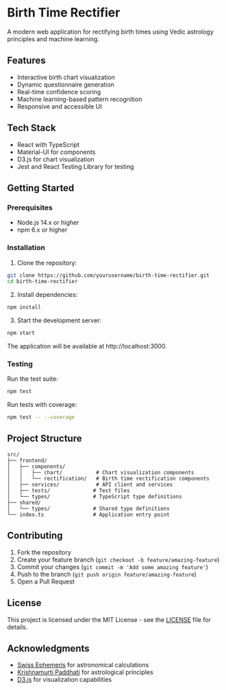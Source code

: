 # Birth Time Rectifier

A modern web application for rectifying birth times using Vedic astrology principles and machine learning.

## Features

- Interactive birth chart visualization
- Dynamic questionnaire generation
- Real-time confidence scoring
- Machine learning-based pattern recognition
- Responsive and accessible UI

## Tech Stack

- React with TypeScript
- Material-UI for components
- D3.js for chart visualization
- Jest and React Testing Library for testing

## Getting Started

### Prerequisites

- Node.js 14.x or higher
- npm 6.x or higher

### Installation

1. Clone the repository:
```bash
git clone https://github.com/yourusername/birth-time-rectifier.git
cd birth-time-rectifier
```

2. Install dependencies:
```bash
npm install
```

3. Start the development server:
```bash
npm start
```

The application will be available at http://localhost:3000.

### Testing

Run the test suite:
```bash
npm test
```

Run tests with coverage:
```bash
npm test -- --coverage
```

## Project Structure

```
src/
├── frontend/
│   ├── components/
│   │   ├── chart/           # Chart visualization components
│   │   └── rectification/   # Birth time rectification components
│   ├── services/            # API client and services
│   ├── tests/              # Test files
│   └── types/              # TypeScript type definitions
├── shared/
│   └── types/              # Shared type definitions
└── index.ts                # Application entry point
```

## Contributing

1. Fork the repository
2. Create your feature branch (`git checkout -b feature/amazing-feature`)
3. Commit your changes (`git commit -m 'Add some amazing feature'`)
4. Push to the branch (`git push origin feature/amazing-feature`)
5. Open a Pull Request

## License

This project is licensed under the MIT License - see the [LICENSE](LICENSE) file for details.

## Acknowledgments

- [Swiss Ephemeris](https://www.astro.com/swisseph/) for astronomical calculations
- [Krishnamurti Paddhati](https://en.wikipedia.org/wiki/Krishnamurti_Paddhati) for astrological principles
- [D3.js](https://d3js.org/) for visualization capabilities 